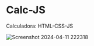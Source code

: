 # Calc-JS
Calculadora: HTML-CSS-JS

![Screenshot 2024-04-11 222318](https://github.com/EricYj15/Calc-JS/assets/84513383/a6065d35-5daf-4d59-baa9-7a55aadd3671)

